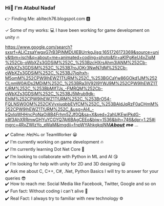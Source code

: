 ### Hi👋 I'm Atabul Nadaf

👉 Finding Me: abltech76.blogspot.com 🅱️

✓ Some of my works:
💻 I have been working for game development on unity 🔥

https://www.google.com/search?sxsrf=ALiCzsaYwgxG7rB3PiNMDUIEBUrrkgJjsg:1651726173369&source=univ&tbm=isch&q=about+me+animated+coding+photo&fir=aKlPgKeU4xZiqM%252Cb-oWbXZs3GDSiM%252C_%253BzcHXrsAhm3lANM%252Cb-oWbXZs3GDSiM%252C_%253B7roJOKr3NwN7dM%252Cb-oWbXZs3GDSiM%252C_%253BJ7iqjhxh-M5omM%252CPW9lhEWZ1TfJRM%252C_%253BGCaYw86GOkd1JM%252CLnmW0AlDs2MDiM%252C_%253BRa3lV92I9YWJ9M%252CPW9lhEWZ1TfJRM%252C_%253BbMIf7Js_-FMRQM%252Cb-oWbXZs3GDSiM%252C_%253BJ5Mrub9dk-EhlM%252CPW9lhEWZ1TfJRM%252C_%253BrO54-FQLNSW0OM%252CKVvxjuqbbEVfCM%252C_%253BAldJqRzF0aCHmM%252CPW9lhEWZ1TfJRM%252C_&usg=AI4_-kQvIqWHHncPoNaOi8B4Frhm5ZJf0Q&sa=X&ved=2ahUKEwiPkdG-x8f3AhXRRmwGHYuYCGYQ7Al6BAgCEEo&biw=1536&bih=746&dpr=1.25#imgrc=4RxZWIzYo_eWaM&imgdii=fnpWYAhkgkqjNM𝘼𝙗𝙤𝙪𝙩 𝙢𝙚 ...

✔️ Callme: 𝐻𝑒/𝐻𝒾𝓈 or TeamWorker 😀                                                                                                                                       
✔️ I'm currently working on game development 🔥                                                                                                                         
✔️ I’m currently learning Dot Net Core 🥰                                                                                                                               
✔️ I’m looking to collaborate with Python in ML and AI 😘                                                                                                               
✔️ I’m looking for help with unity for 2D and 3D designing 😦                                                                                                           
✔️ Ask me about C, C++, C#, .Net, Python Basics I will try to answer for your queries 😎                                                                                 
✔️ How to reach me: Social Media like Facebook, Twitter, Google and so on                                                                                                 
✔️ Fun fact: Without coding i can't alive 🤣                                                                                                                             
✔️ Real Fact: I always try to familiar with new technology ⚙️                                                                                                         
